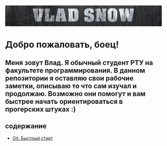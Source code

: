 ![VLAD SNOW](https://raw.githubusercontent.com/VladSnow/notes/master/img/git_banner.png)
# Добро пожаловать, боец!  

Меня зовут Влад. Я обычный студент РТУ на факультете программирования. В данном репозитории я оставляю свои рабочие заметки, описываю то что сам изучал и продолжаю. Возможно они помогут и вам быстрее начать ориентироваться в прогерских штуках :)
---
## содержание  
* [Git. Быстрый старт](https://github.com/VladSnow/notes/git_start.md)